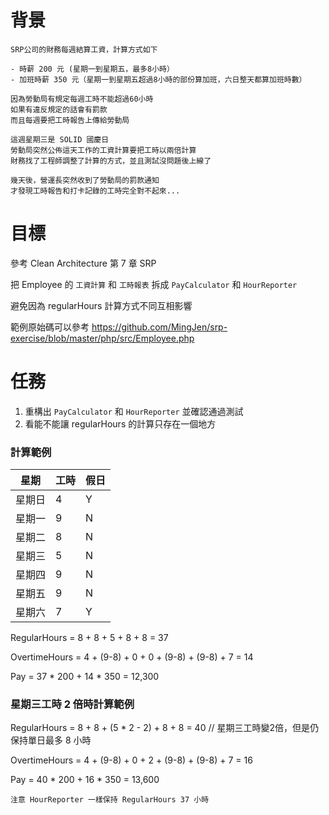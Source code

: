 # 背景
```
SRP公司的財務每週結算工資，計算方式如下
```
```
- 時薪 200 元 (星期一到星期五，最多8小時）
- 加班時薪 350 元（星期一到星期五超過8小時的部份算加班，六日整天都算加班時數）
```

```
因為勞動局有規定每週工時不能超過60小時
如果有違反規定的話會有罰款
而且每週要把工時報告上傳給勞動局

這週星期三是 SOLID 國慶日
勞動局突然公佈這天工作的工資計算要把工時以兩倍計算
財務找了工程師調整了計算的方式，並且測試沒問題後上線了

幾天後，營運長突然收到了勞動局的罰款通知
才發現工時報告和打卡記錄的工時完全對不起來...
```
# 目標
參考 Clean Architecture 第 7 章 SRP

把 Employee 的 `工資計算` 和 `工時報表` 拆成 `PayCalculator` 和 `HourReporter`

避免因為 regularHours 計算方式不同互相影響

範例原始碼可以參考 https://github.com/MingJen/srp-exercise/blob/master/php/src/Employee.php

# 任務
1. 重構出 `PayCalculator` 和 `HourReporter` 並確認通過測試
2. 看能不能讓 regularHours 的計算只存在一個地方

### 計算範例

| 星期  | 工時 | 假日
| ------------- | ------------- |-------|
| 星期日  |  4 | Y
| 星期一  |  9  | N
| 星期二  |  8  | N
| 星期三  |  5  | N
| 星期四  |  9  | N
| 星期五  |  9  | N
| 星期六  |  7  | Y

RegularHours = 8 + 8 + 5 + 8 + 8 = 37

OvertimeHours = 4 + (9-8) + 0 + 0 + (9-8) + (9-8) + 7 = 14

Pay = 37 * 200 + 14 * 350 = 12,300

### 星期三工時 2 倍時計算範例

RegularHours = 8 + 8 + (5 * 2 - 2) + 8 + 8 = 40 // 星期三工時變2倍，但是仍保持單日最多 8 小時

OvertimeHours = 4 + (9-8) + 0 + 2 + (9-8) + (9-8) + 7 = 16

Pay = 40 * 200 + 16 * 350 = 13,600

`注意 HourReporter 一樣保持 RegularHours 37 小時`
